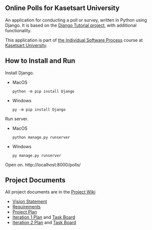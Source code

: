 ## Online Polls for Kasetsart University

An application for conducting a poll or survey, written in Python using Django. It is based on the [Django Tutorial project](https://docs.djangoproject.com/en/4.1/intro/tutorial01/), with additional functionality.

This application is part of [the Individual Software Process](https://cpske.github.io/ISP/) course at [Kasetsart University](https://ku.ac.th).

## How to Install and Run

Install Django.

* MacOS
    ```
    python -m pip install Django
    ```

* Windows
    ```
    py -m pip install Django
    ```

Run server.
* MacOS
    ```
    python manage.py runserver
    ```

* Windows
    ```
    py manage.py runserver
    ```

Open on.
http://localhost:8000/polls/


## Project Documents

All project documents are in the [Project Wiki](https://github.com/inwpolol/ku-polls/wiki)

* [Vision Statement](https://github.com/inwpolol/ku-polls/wiki/Vision-Statement)
* [Requirements](https://github.com/inwpolol/ku-polls/wiki/Requirements)
* [Project Plan](https://github.com/inwpolol/ku-polls/wiki/Development-Plan)
* [Iteration 1 Plan](https://github.com/inwpolol/ku-polls/wiki/Iteration-1-Plan) and [Task Board](https://github.com/users/inwpolol/projects/2/views/1?layout=board)
* [Iteration 2 Plan](https://github.com/inwpolol/ku-polls/wiki/Iteration-2-Plan) and [Task Board](https://github.com/users/inwpolol/projects/2/views/3?layout=board)